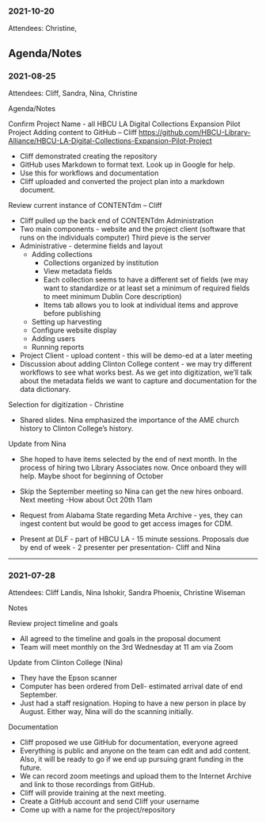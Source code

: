 ### 2021-10-20

Attendees: Christine,

Agenda/Notes
---

### 2021-08-25

Attendees:  Cliff, Sandra, Nina, Christine

Agenda/Notes

Confirm Project Name - all
HBCU LA Digital Collections Expansion Pilot Project
Adding content to GitHub – Cliff
https://github.com/HBCU-Library-Alliance/HBCU-LA-Digital-Collections-Expansion-Pilot-Project
- Cliff demonstrated creating the repository
- GitHub uses Markdown to format text.  Look up in Google for help.
- Use this for workflows and documentation
- Cliff uploaded and converted the project plan into a markdown document.

Review current instance of CONTENTdm – Cliff

- Cliff pulled up the back end of CONTENTdm Administration
- Two main components - website and the project client  (software that runs on the individuals computer)  Third pieve is the server
- Administrative - determine fields and layout
    - Adding collections
        - Collections organized by institution
        - View metadata fields
        - Each collection seems to have a different set of fields (we may want to standardize or at least set a minimum of required fields to meet minimum Dublin Core description)
        - Items tab allows you to look at individual items and approve before publishing
    - Setting up harvesting
    - Configure website display
    - Adding users
    - Running reports
- Project Client - upload content - this will be demo-ed at a later meeting
- Discussion about adding Clinton College content - we may try different workflows to see what works best.  As we get into digitization, we’ll talk about the metadata fields we want to capture and documentation for the data dictionary.

Selection for digitization - Christine

- Shared slides. Nina emphasized the importance of the AME church history to Clinton College’s history.

Update from Nina

- She hoped to have items selected by the end of next month.  In the process of hiring two Library Associates now. Once onboard they will help.  Maybe shoot for beginning of October
- Skip the September meeting so Nina can get the new hires onboard.  Next meeting -How about Oct 20th 11am

- Request from Alabama State regarding Meta Archive - yes, they can ingest content but would be good to get access images for CDM.
- Present at DLF - part of HBCU LA - 15 minute sessions.  Proposals due by end of week - 2 presenter per presentation- Cliff and Nina

---

### 2021-07-28

Attendees: Cliff Landis, Nina Ishokir, Sandra Phoenix, Christine Wiseman

Notes

Review project timeline and goals
- All agreed to the timeline and goals in the proposal document
- Team will meet monthly on the 3rd Wednesday at 11 am via Zoom

Update from Clinton College (Nina)
- They have the Epson scanner
- Computer has been ordered from Dell- estimated arrival date of end September. 
- Just had a staff resignation.  Hoping to have a new person in place by August.  Either way, Nina will do the scanning initially.

Documentation 
- Cliff proposed we use GitHub for documentation, everyone agreed
- Everything is public and anyone on the team can edit and add content.  Also, it will be ready to go if we end up pursuing grant funding in the future.  
- We can record zoom meetings and upload them to  the Internet Archive and link to those recordings from GitHub. 
- Cliff will provide training at the next meeting.
- Create a GitHub account and send Cliff your username
- Come up with a name for the project/repository
